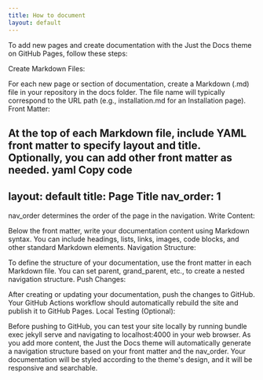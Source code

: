 ```yaml
---
title: How to document
layout: default
---
```


To add new pages and create documentation with the Just the Docs theme on GitHub Pages, follow these steps:

Create Markdown Files:

For each new page or section of documentation, create a Markdown (.md) file in your repository in the docs folder. The file name will typically correspond to the URL path (e.g., installation.md for an Installation page).
Front Matter:

At the top of each Markdown file, include YAML front matter to specify layout and title. Optionally, you can add other front matter as needed.
yaml
Copy code
---
layout: default
title: Page Title
nav_order: 1
---
nav_order determines the order of the page in the navigation.
Write Content:

Below the front matter, write your documentation content using Markdown syntax. You can include headings, lists, links, images, code blocks, and other standard Markdown elements.
Navigation Structure:

To define the structure of your documentation, use the front matter in each Markdown file. You can set parent, grand_parent, etc., to create a nested navigation structure.
Push Changes:

After creating or updating your documentation, push the changes to GitHub. Your GitHub Actions workflow should automatically rebuild the site and publish it to GitHub Pages.
Local Testing (Optional):

Before pushing to GitHub, you can test your site locally by running bundle exec jekyll serve and navigating to localhost:4000 in your web browser.
As you add more content, the Just the Docs theme will automatically generate a navigation structure based on your front matter and the nav_order. Your documentation will be styled according to the theme's design, and it will be responsive and searchable.